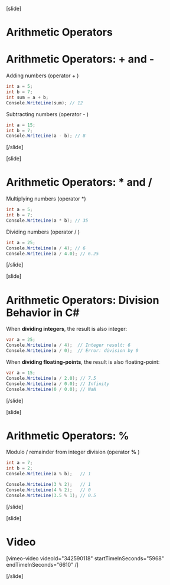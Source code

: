 [slide]
# Arithmetic Operators

# Arithmetic Operators: + and -
Adding numbers (operator + )
```csharp
int a = 5;
int b = 7;
int sum = a + b;
Console.WriteLine(sum); // 12 
```

Subtracting numbers (operator - )
```csharp
int a = 15;
int b = 7;
Console.WriteLine(a - b); // 8
```
[/slide]

[slide]
# Arithmetic Operators: * and /
Multiplying numbers (operator *)
```csharp
int a = 5;
int b = 7;
Console.WriteLine(a * b); // 35
```

Dividing numbers (operator / )
```csharp
int a = 25;
Console.WriteLine(a / 4); // 6
Console.WriteLine(a / 4.0); // 6.25
```
[/slide]

[slide]
# Arithmetic Operators: Division Behavior in C#
When **dividing integers**, the result is also integer:
```csharp
var a = 25;
Console.WriteLine(a / 4);  // Integer result: 6
Console.WriteLine(a / 0);  // Error: division by 0
```
When **dividing floating-points**, the result is also floating-point:
```csharp
var a = 15;
Console.WriteLine(a / 2.0); // 7.5
Console.WriteLine(a / 0.0); // Infinity
Console.WriteLine(0 / 0.0); // NaN
```
[/slide]

[slide]
# Arithmetic Operators: %
Modulo / remainder from integer division (operator **%** )
```csharp
int a = 7;
int b = 2;
Console.WriteLine(a % b);   // 1
```

```csharp
Console.WriteLine(3 % 2);   // 1
Console.WriteLine(4 % 2);   // 0
Console.WriteLine(3.5 % 1); // 0.5
```
[/slide]

[slide]
# Video

[vimeo-video videoId="342590118" startTimeInSeconds="5968" endTimeInSeconds="6610" /]

[/slide]